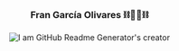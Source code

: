 <div align="center">
  <h3>Fran García Olivares ⛓️⛓️‍💥⛓️</h3>
  <img src="https://images.unsplash.com/photo-1489910339994-ce69e94e4856?q=80&w=2597&auto=format&fit=crop&ixlib=rb-4.0.3&ixid=M3wxMjA3fDB8MHxwaG90by1wYWdlfHx8fGVufDB8fHx8fA%3D%3D" alt="I am GitHub Readme Generator's creator">
</div>
